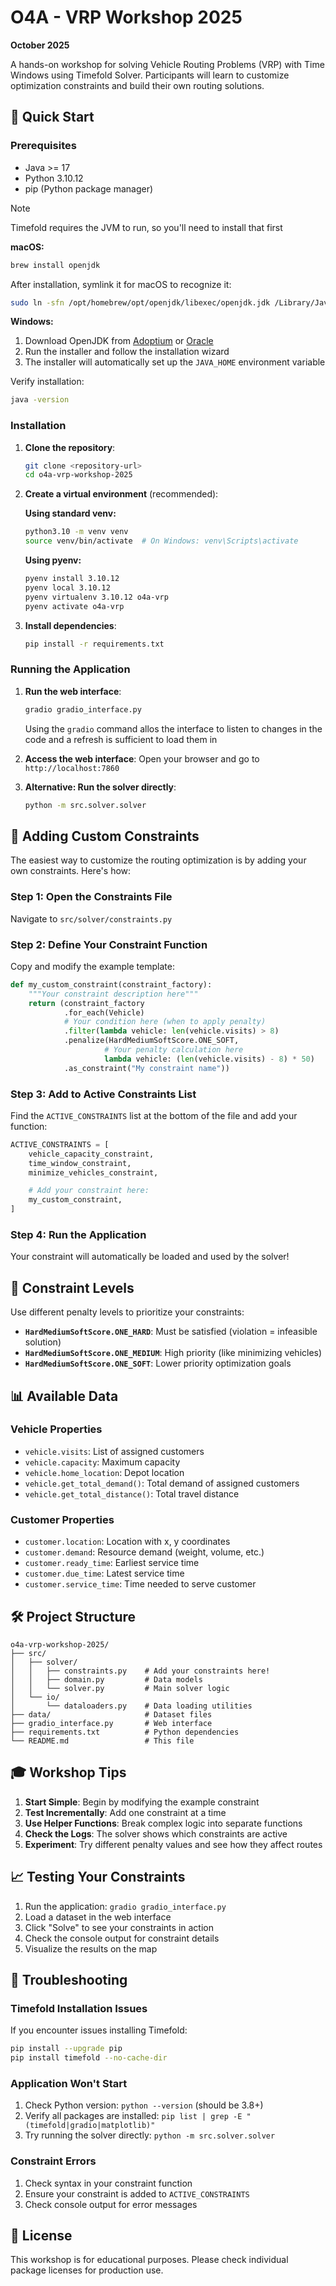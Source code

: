 # O4A - VRP Workshop 2025 
**October 2025**

A hands-on workshop for solving Vehicle Routing Problems (VRP) with Time Windows using Timefold Solver. Participants will learn to customize optimization constraints and build their own routing solutions.

## 🚀 Quick Start

### Prerequisites
- Java >= 17
- Python 3.10.12
- pip (Python package manager)

> [!NOTE]
> Timefold requires the JVM to run, so you'll need to install that first

**macOS:**
```bash
brew install openjdk
```

After installation, symlink it for macOS to recognize it:
```bash
sudo ln -sfn /opt/homebrew/opt/openjdk/libexec/openjdk.jdk /Library/Java/JavaVirtualMachines/openjdk.jdk
```

**Windows:**
1. Download OpenJDK from [Adoptium](https://adoptium.net/) or [Oracle](https://www.oracle.com/java/technologies/downloads/)
2. Run the installer and follow the installation wizard
3. The installer will automatically set up the `JAVA_HOME` environment variable

Verify installation:
```bash
java -version
```

### Installation

1. **Clone the repository**:
   ```bash
   git clone <repository-url>
   cd o4a-vrp-workshop-2025
   ```

2. **Create a virtual environment** (recommended):

   **Using standard venv:**
   ```bash
   python3.10 -m venv venv
   source venv/bin/activate  # On Windows: venv\Scripts\activate
   ```

   **Using pyenv:**
   ```bash
   pyenv install 3.10.12
   pyenv local 3.10.12
   pyenv virtualenv 3.10.12 o4a-vrp
   pyenv activate o4a-vrp
   ```

3. **Install dependencies**:
   ```bash
   pip install -r requirements.txt
   ```

### Running the Application

1. **Run the web interface**:
   ```bash
   gradio gradio_interface.py
   ```
   Using the `gradio` command allos the interface to listen to changes in the code and a refresh is sufficient to load them in
2. **Access the web interface**:
   Open your browser and go to `http://localhost:7860`

3. **Alternative: Run the solver directly**:
   ```bash
   python -m src.solver.solver
   ```

## 🎯 Adding Custom Constraints

The easiest way to customize the routing optimization is by adding your own constraints. Here's how:

### Step 1: Open the Constraints File
Navigate to `src/solver/constraints.py`

### Step 2: Define Your Constraint Function
Copy and modify the example template:

```python
def my_custom_constraint(constraint_factory):
    """Your constraint description here"""
    return (constraint_factory
            .for_each(Vehicle)
            # Your condition here (when to apply penalty)
            .filter(lambda vehicle: len(vehicle.visits) > 8)
            .penalize(HardMediumSoftScore.ONE_SOFT,
                     # Your penalty calculation here
                     lambda vehicle: (len(vehicle.visits) - 8) * 50)
            .as_constraint("My constraint name"))
```

### Step 3: Add to Active Constraints List
Find the `ACTIVE_CONSTRAINTS` list at the bottom of the file and add your function:

```python
ACTIVE_CONSTRAINTS = [
    vehicle_capacity_constraint,
    time_window_constraint,
    minimize_vehicles_constraint,

    # Add your constraint here:
    my_custom_constraint,
]
```

### Step 4: Run the Application
Your constraint will automatically be loaded and used by the solver!


## 🔧 Constraint Levels

Use different penalty levels to prioritize your constraints:

- **`HardMediumSoftScore.ONE_HARD`**: Must be satisfied (violation = infeasible solution)
- **`HardMediumSoftScore.ONE_MEDIUM`**: High priority (like minimizing vehicles)
- **`HardMediumSoftScore.ONE_SOFT`**: Lower priority optimization goals

## 📊 Available Data

### Vehicle Properties
- `vehicle.visits`: List of assigned customers
- `vehicle.capacity`: Maximum capacity
- `vehicle.home_location`: Depot location
- `vehicle.get_total_demand()`: Total demand of assigned customers
- `vehicle.get_total_distance()`: Total travel distance

### Customer Properties
- `customer.location`: Location with x, y coordinates
- `customer.demand`: Resource demand (weight, volume, etc.)
- `customer.ready_time`: Earliest service time
- `customer.due_time`: Latest service time
- `customer.service_time`: Time needed to serve customer

## 🛠️ Project Structure

```
o4a-vrp-workshop-2025/
├── src/
│   ├── solver/
│   │   ├── constraints.py    # Add your constraints here!
│   │   ├── domain.py         # Data models
│   │   └── solver.py         # Main solver logic
│   └── io/
│       └── dataloaders.py    # Data loading utilities
├── data/                     # Dataset files
├── gradio_interface.py       # Web interface
├── requirements.txt          # Python dependencies
└── README.md                 # This file
```

## 🎓 Workshop Tips

1. **Start Simple**: Begin by modifying the example constraint
2. **Test Incrementally**: Add one constraint at a time
3. **Use Helper Functions**: Break complex logic into separate functions
4. **Check the Logs**: The solver shows which constraints are active
5. **Experiment**: Try different penalty values and see how they affect routes

## 📈 Testing Your Constraints

1. Run the application: `gradio gradio_interface.py`
2. Load a dataset in the web interface
3. Click "Solve" to see your constraints in action
4. Check the console output for constraint details
5. Visualize the results on the map

## 🚨 Troubleshooting

### Timefold Installation Issues
If you encounter issues installing Timefold:
```bash
pip install --upgrade pip
pip install timefold --no-cache-dir
```

### Application Won't Start
1. Check Python version: `python --version` (should be 3.8+)
2. Verify all packages are installed: `pip list | grep -E "(timefold|gradio|matplotlib)"`
3. Try running the solver directly: `python -m src.solver.solver`

### Constraint Errors
1. Check syntax in your constraint function
2. Ensure your constraint is added to `ACTIVE_CONSTRAINTS`
3. Check console output for error messages

## 📝 License

This workshop is for educational purposes. Please check individual package licenses for production use.
